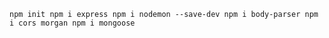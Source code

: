 `npm init
npm i express
npm i nodemon --save-dev
npm i body-parser
npm i cors morgan
npm i mongoose`